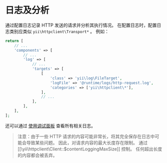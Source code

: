 日志及分析
=====================

通过配置日志记录 HTTP 发送的请求并分析其执行情况。
在配置日志时，配置日志类别应类似 `yii\httpclient\Transport*` 。 例如：

```php
return [
    // ...
    'components' => [
        // ...
        'log' => [
            // ...
            'targets' => [
                [
                    'class' => 'yii\log\FileTarget',
                    'logFile' => '@runtime/logs/http-request.log',
                    'categories' => ['yii\httpclient\*'],
                ],
                // ...
            ],
        ],
    ],
];
```

还可以通过 [使用调试面板](topics-debug.md) 查看所有相关日志。

> 注意：由于一些 HTTP 请求的内容可能非常长，将其完全保存在日志中可能会导致某些问题。 因此，对请求内容的最大长度存在限制。 通过 [[\yii\httpclient\Client::$contentLoggingMaxSize]] 控制。 任何超出长度的内容都会被丢弃。